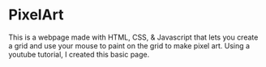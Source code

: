 # PixelArt
This is a webpage made with HTML, CSS, &amp; Javascript that lets you create a grid and use your mouse to paint on the grid to make pixel art.
Using a youtube tutorial, I created this basic page.
